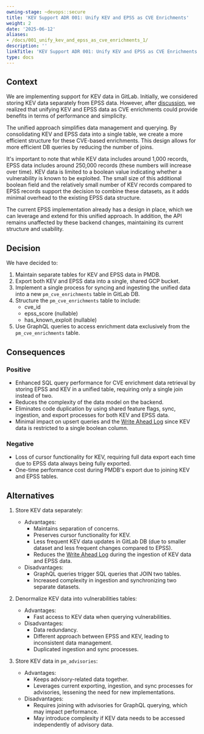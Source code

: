 ```yaml
---
owning-stage: ~devops::secure
title: 'KEV Support ADR 001: Unify KEV and EPSS as CVE Enrichments'
weight: 2
date: '2025-06-12'
aliases:
- /docs/001_unify_kev_and_epss_as_cve_enrichments_1/
description: ''
linkTitle: 'KEV Support ADR 001: Unify KEV and EPSS as CVE Enrichments'
type: docs
---
```


## Context

We are implementing support for KEV data in GitLab.
Initially, we considered storing KEV data separately from EPSS data.
However, after [discussion](https://gitlab.com/groups/gitlab-org/-/work_items/11912#note_2075459748),
we realized that unifying KEV and EPSS data as CVE
enrichments could provide benefits in terms of performance and simplicity.

The unified approach simplifies data management and querying. By consolidating
KEV and EPSS data into a single table, we create a more efficient structure for
these CVE-based enrichments. This design allows for more efficient DB queries by reducing the
number of joins.

It's important to note that while KEV data includes around 1,000 records, EPSS
data includes around 250,000 records (these numbers will increase over time).
KEV data is limited to a boolean value indicating whether a vulnerability is
known to be exploited.
The small size of this additional boolean field and the relatively small number
of KEV records compared to EPSS records support the decision to combine these
datasets, as it adds minimal overhead to the existing EPSS data structure.

The current EPSS implementation already has a design in place, which we can
leverage and extend for this unified approach. In addition, the API remains
unaffected by these backend changes, maintaining its current structure and
usability.

## Decision

We have decided to:

1. Maintain separate tables for KEV and EPSS data in PMDB.
2. Export both KEV and EPSS data into a single, shared GCP bucket.
3. Implement a single process for syncing and ingesting the unified data into a
   new `pm_cve_enrichments` table in GitLab DB.
4. Structure the `pm_cve_enrichments` table to include:
    - cve_id
    - epss_score (nullable)
    - has_known_exploit (nullable)
5. Use GraphQL queries to access enrichment data exclusively from
   the `pm_cve_enrichments` table.

## Consequences

### Positive

- Enhanced SQL query performance for CVE enrichment data retrieval by storing
  EPSS and KEV in a unified table, requiring only a single join instead of two.
- Reduces the complexity of the data model on the backend.
- Eliminates code duplication by using shared feature flags, sync, ingestion, and
  export processes for both KEV and EPSS data.
- Minimal impact on upsert queries and the [Write Ahead Log](https://www.postgresql.org/docs/current/wal-intro.html)
  since KEV data is restricted to a single boolean column.

### Negative

- Loss of cursor functionality for KEV, requiring full data export each time due
  to EPSS data always being fully exported.
- One-time performance cost during PMDB's export due to joining KEV and EPSS
  tables.

## Alternatives

1. Store KEV data separately:
    - Advantages:
        - Maintains separation of concerns.
        - Preserves cursor functionality for KEV.
        - Less frequent KEV data updates in GitLab DB (due to smaller dataset
          and less frequent changes compared to EPSS).
        - Reduces the [Write Ahead Log](https://www.postgresql.org/docs/current/wal-intro.html)
          during the ingestion of KEV data and EPSS data.
    - Disadvantages:
        - GraphQL queries trigger SQL queries that JOIN two tables.
        - Increased complexity in ingestion and synchronizing two separate
          datasets.

2. Denormalize KEV data into vulnerabilities tables:
    - Advantages:
        - Fast access to KEV data when querying vulnerabilities.
    - Disadvantages:
        - Data redundancy.
        - Different approach between EPSS and KEV, leading to inconsistent data
          management.
        - Duplicated ingestion and sync processes.

3. Store KEV data in `pm_advisories`:
    - Advantages:
        - Keeps advisory-related data together.
        - Leverages current exporting, ingestion, and sync processes for
          advisories, lessening the need for new implementations.
    - Disadvantages:
        - Requires joining with advisories for GraphQL querying, which may
          impact performance.
        - May introduce complexity if KEV data needs to be accessed
          independently of advisory data.
